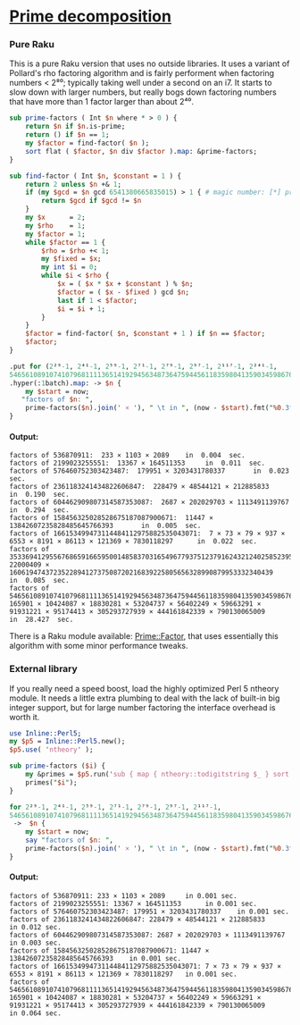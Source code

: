 [1]: https://rosettacode.org/wiki/Prime_decomposition

# [Prime decomposition][1]





### Pure Raku



This is a pure Raku version that uses no outside libraries. It uses a variant of Pollard's rho factoring algorithm and is fairly performent when factoring numbers &lt; 2⁸⁰; typically taking well under a second on an i7. It starts to slow down with larger numbers, but really bogs down factoring numbers that have more than 1 factor larger than about 2⁴⁰.

```perl
sub prime-factors ( Int $n where * > 0 ) {
    return $n if $n.is-prime;
    return () if $n == 1;
    my $factor = find-factor( $n );
    sort flat ( $factor, $n div $factor ).map: &prime-factors;
}

sub find-factor ( Int $n, $constant = 1 ) {
    return 2 unless $n +& 1;
    if (my $gcd = $n gcd 6541380665835015) > 1 { # magic number: [*] primes 3 .. 43
        return $gcd if $gcd != $n
    }
    my $x      = 2;
    my $rho    = 1;
    my $factor = 1;
    while $factor == 1 {
        $rho = $rho +< 1;
        my $fixed = $x;
        my int $i = 0;
        while $i < $rho {
            $x = ( $x * $x + $constant ) % $n;
            $factor = ( $x - $fixed ) gcd $n;
            last if 1 < $factor;
            $i = $i + 1;
        }
    }
    $factor = find-factor( $n, $constant + 1 ) if $n == $factor;
    $factor;
}

.put for (2²⁹-1, 2⁴¹-1, 2⁵⁹-1, 2⁷¹-1, 2⁷⁹-1, 2⁹⁷-1, 2¹¹⁷-1, 2²⁴¹-1,
5465610891074107968111136514192945634873647594456118359804135903459867604844945580205745718497)\
.hyper(:1batch).map: -> $n {
    my $start = now;
   "factors of $n: ",
    prime-factors($n).join(' × '), " \t in ", (now - $start).fmt("%0.3f"), " sec."
}
```

#### Output:
```
factors of 536870911:  233 × 1103 × 2089    in  0.004  sec.
factors of 2199023255551:  13367 × 164511353     in  0.011  sec.
factors of 576460752303423487:  179951 × 3203431780337       in  0.023  sec.
factors of 2361183241434822606847:  228479 × 48544121 × 212885833    in  0.190  sec.
factors of 604462909807314587353087:  2687 × 202029703 × 1113491139767       in  0.294  sec.
factors of 158456325028528675187087900671:  11447 × 13842607235828485645766393       in  0.005  sec.
factors of 166153499473114484112975882535043071:  7 × 73 × 79 × 937 × 6553 × 8191 × 86113 × 121369 × 7830118297      in  0.022  sec.
factors of 3533694129556768659166595001485837031654967793751237916243212402585239551:  22000409 × 160619474372352289412737508720216839225805656328990879953332340439     in  0.085  sec.
factors of 5465610891074107968111136514192945634873647594456118359804135903459867604844945580205745718497:  165901 × 10424087 × 18830281 × 53204737 × 56402249 × 59663291 × 91931221 × 95174413 × 305293727939 × 444161842339 × 790130065009     in  28.427  sec.
```


There is a Raku module available: [Prime::Factor](https://modules.raku.org/search/?q=Prime%3A%3AFactor), that uses essentially this algorithm with some minor performance tweaks.



### External library



If you really need a speed boost, load the highly optimized Perl 5 ntheory module. It needs a little extra plumbing to deal with the lack of built-in big integer support, but for large number factoring the interface overhead is worth it.

```perl
use Inline::Perl5;
my $p5 = Inline::Perl5.new();
$p5.use( 'ntheory' );

sub prime-factors ($i) {
    my &primes = $p5.run('sub { map { ntheory::todigitstring $_ } sort {$a <=> $b} ntheory::factor $_[0] }');
    primes("$i");
}

for 2²⁹-1, 2⁴¹-1, 2⁵⁹-1, 2⁷¹-1, 2⁷⁹-1, 2⁹⁷-1, 2¹¹⁷-1,
5465610891074107968111136514192945634873647594456118359804135903459867604844945580205745718497
 ->  $n {
    my $start = now;
    say "factors of $n: ",
    prime-factors($n).join(' × '), " \t in ", (now - $start).fmt("%0.3f"), " sec."
}
```

#### Output:
```
factors of 536870911: 233 × 1103 × 2089     in 0.001 sec.
factors of 2199023255551: 13367 × 164511353      in 0.001 sec.
factors of 576460752303423487: 179951 × 3203431780337    in 0.001 sec.
factors of 2361183241434822606847: 228479 × 48544121 × 212885833     in 0.012 sec.
factors of 604462909807314587353087: 2687 × 202029703 × 1113491139767    in 0.003 sec.
factors of 158456325028528675187087900671: 11447 × 13842607235828485645766393    in 0.001 sec.
factors of 166153499473114484112975882535043071: 7 × 73 × 79 × 937 × 6553 × 8191 × 86113 × 121369 × 7830118297   in 0.001 sec.
factors of 5465610891074107968111136514192945634873647594456118359804135903459867604844945580205745718497: 165901 × 10424087 × 18830281 × 53204737 × 56402249 × 59663291 × 91931221 × 95174413 × 305293727939 × 444161842339 × 790130065009      in 0.064 sec.
```
